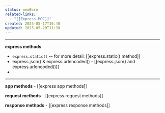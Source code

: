 ```yaml
---
status: newBorn
related-links:
  - "[[Express-MOC]]"
created: 2025-05-17T10:48
updated: 2025-05-29T11:30
---
```

---

**express methods**

- `express.static()` -- for more detail: [[express.static() method]]
- express.json() & express.urlencoded() - [[express.json() and express.urlencoded()]]
- 
-  -- 


**app methods** - [[express app methods]]

**request methods** - [[express request methods]]

**response methods** - [[express response methods]]
